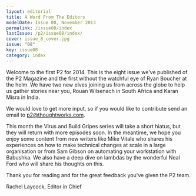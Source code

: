 ```yaml
---
layout: editorial
title: A Word From The Editors
modelDate: Issue 08, November 2013
permalink: /issue08/index
lastIssue: /p2/issue08/index/
cover: issue_8_cover.jpg
issue: "08"
key: issue08
category: index
---
```

Welcome to the first P2 for 2014. This is the eight issue we've published of the P2 Magazine and the first without the watchful eye of Ryan Boucher at the helm. We have two new elves joining us from across the globe to help us gather stories near you, Rouan Wilsenach in South Africa and Karan Misra in India. 

We would love to get more input, so if you would like to contribute send an email to p2@thoughtworks.com. 

This month the Virus and Build Gripes series will take a short hiatus, but they will return with more episodes soon. In the meantime, we hope you enjoy some content from new writers like Mike Vitale who shares his experiences on how to make technical changes at scale in a large organisation or from Sam Gibson on automating your workstation with Babushka. We also have a deep dive on lambdas by the wonderful Neal Ford who will share his thoughts on this.  

Thank you for reading and for the great feedback you've given the P2 team. 


Rachel Laycock, Editor in Chief